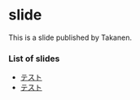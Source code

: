 # slide
This is a slide published by Takanen.

### List of slides

* [テスト](../slide/テスト/)
* [テスト](../slide/テスト/)

